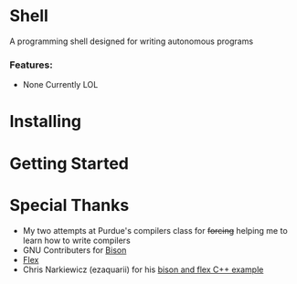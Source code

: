 # Shell
A programming shell designed for writing autonomous programs

### Features:
- None Currently LOL

# Installing

# Getting Started

# Special Thanks
- My two attempts at Purdue's compilers class for ~~forcing~~ helping me to learn how to write compilers
- GNU Contributers for [Bison](https://www.gnu.org/software/bison/)
- [Flex]()
- Chris Narkiewicz (ezaquarii) for his [bison and flex C++ example](https://github.com/ezaquarii/bison-flex-cpp-example)